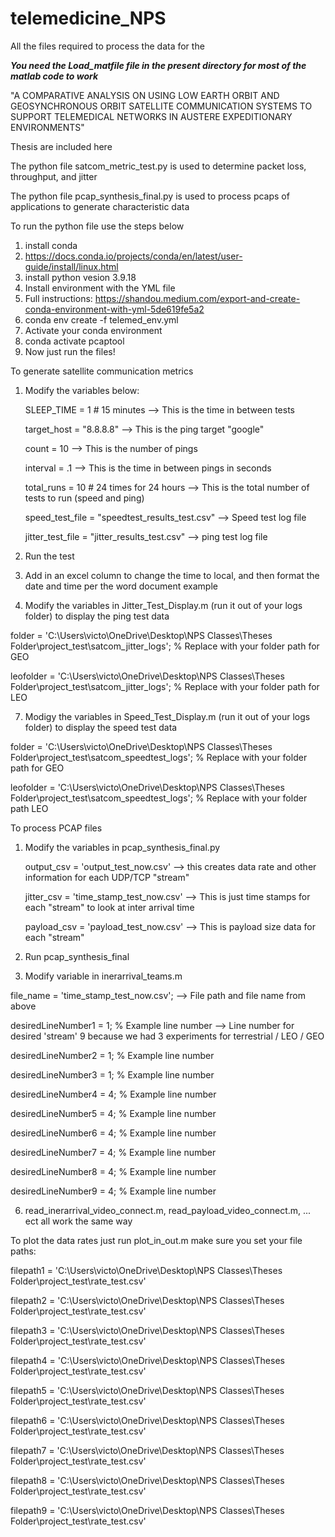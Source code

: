 # telemedicine_NPS

All the files required to process the data for the 

***You need the Load_matfile file in the present directory for most of the matlab code to work***

"A COMPARATIVE ANALYSIS ON USING LOW EARTH
ORBIT AND GEOSYNCHRONOUS ORBIT SATELLITE
COMMUNICATION SYSTEMS TO SUPPORT
TELEMEDICAL NETWORKS IN AUSTERE
EXPEDITIONARY ENVIRONMENTS"

Thesis are included here

The python file satcom_metric_test.py is used to determine packet loss, throughput, and jitter

The python file pcap_synthesis_final.py is used to process pcaps of applications to generate characteristic data

To run the python file use the steps below
1. install conda
2. https://docs.conda.io/projects/conda/en/latest/user-guide/install/linux.html
3. install python vesion 3.9.18
4. Install environment with the YML file
5. Full instructions: https://shandou.medium.com/export-and-create-conda-environment-with-yml-5de619fe5a2
6. conda env create -f telemed_env.yml
7. Activate your conda environment
8. conda activate pcaptool
9. Now just run the files!

To generate satellite communication metrics

1. Modify the variables below:
   
    SLEEP_TIME = 1 # 15 minutes                     --> This is the time in between tests
   
    target_host = "8.8.8.8"                         --> This is the ping target "google"
   
    count = 10                                      --> This is the number of pings
   
    interval = .1                                   --> This is the time in between pings in seconds
   
    total_runs = 10  # 24 times for 24 hours        --> This is the total number of tests to run (speed and ping)
   
    speed_test_file = "speedtest_results_test.csv"  --> Speed test log file
   
    jitter_test_file = "jitter_results_test.csv"    --> ping test log file
   
3. Run the test
4. Add in an excel column to change the time to local, and then format the date and time per the word document example
5. Modify the variables in Jitter_Test_Display.m (run it out of your logs folder) to display the ping test data
   
folder = 'C:\Users\victo\OneDrive\Desktop\NPS Classes\Theses Folder\project_test\satcom_jitter_logs'; % Replace with your folder path for GEO

leofolder = 'C:\Users\victo\OneDrive\Desktop\NPS Classes\Theses Folder\project_test\satcom_jitter_logs'; % Replace with your folder path for LEO

7. Modigy the variables in Speed_Test_Display.m (run it out of your logs folder) to display the speed test data
   
folder = 'C:\Users\victo\OneDrive\Desktop\NPS Classes\Theses Folder\project_test\satcom_speedtest_logs'; % Replace with your folder path for GEO

leofolder = 'C:\Users\victo\OneDrive\Desktop\NPS Classes\Theses Folder\project_test\satcom_speedtest_logs'; % Replace with your folder path LEO


To process PCAP files
1. Modify the variables in pcap_synthesis_final.py
   
    output_csv = 'output_test_now.csv'            --> this creates data rate and other information for each UDP/TCP "stream"
   
    jitter_csv = 'time_stamp_test_now.csv'        --> This is just time stamps for each "stream" to look at inter arrival time
   
    payload_csv = 'payload_test_now.csv'          --> This is payload size data for each "stream"
   
3. Run pcap_synthesis_final
4. Modify variable in inerarrival_teams.m
   
file_name = 'time_stamp_test_now.csv';         --> File path and file name from above

desiredLineNumber1 = 1;  % Example line number --> Line number for desired 'stream' 9 because we had 3 experiments for terrestrial / LEO / GEO

desiredLineNumber2 = 1;  % Example line number

desiredLineNumber3 = 1;  % Example line number

desiredLineNumber4 = 4;  % Example line number

desiredLineNumber5 = 4;  % Example line number

desiredLineNumber6 = 4;  % Example line number

desiredLineNumber7 = 4;  % Example line number

desiredLineNumber8 = 4;  % Example line number

desiredLineNumber9 = 4;  % Example line number

6. read_inerarrival_video_connect.m, read_payload_video_connect.m, ... ect all work the same way

To plot the data rates just run plot_in_out.m
make sure you set your file paths:


filepath1 = 'C:\Users\victo\OneDrive\Desktop\NPS Classes\Theses Folder\project_test\rate_test.csv'

filepath2 = 'C:\Users\victo\OneDrive\Desktop\NPS Classes\Theses Folder\project_test\rate_test.csv'

filepath3 = 'C:\Users\victo\OneDrive\Desktop\NPS Classes\Theses Folder\project_test\rate_test.csv'

filepath4 = 'C:\Users\victo\OneDrive\Desktop\NPS Classes\Theses Folder\project_test\rate_test.csv'

filepath5 = 'C:\Users\victo\OneDrive\Desktop\NPS Classes\Theses Folder\project_test\rate_test.csv'

filepath6 = 'C:\Users\victo\OneDrive\Desktop\NPS Classes\Theses Folder\project_test\rate_test.csv'

filepath7 = 'C:\Users\victo\OneDrive\Desktop\NPS Classes\Theses Folder\project_test\rate_test.csv'

filepath8 = 'C:\Users\victo\OneDrive\Desktop\NPS Classes\Theses Folder\project_test\rate_test.csv'

filepath9 = 'C:\Users\victo\OneDrive\Desktop\NPS Classes\Theses Folder\project_test\rate_test.csv'




